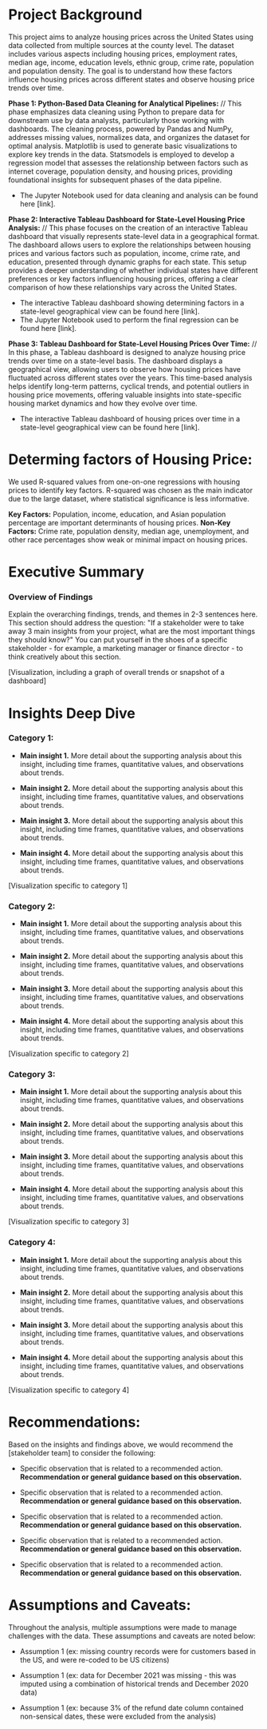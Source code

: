 # Project Background
This project aims to analyze housing prices across the United States using data collected from multiple sources at the county level. The dataset includes various aspects including housing prices, employment rates, median age, income, education levels, ethnic group, crime rate, population and population density. The goal is to understand how these factors influence housing prices across different states and observe housing price trends over time.

**Phase 1: Python-Based Data Cleaning for Analytical Pipelines:** //
This phase emphasizes data cleaning using Python to prepare data for downstream use by data analysts, particularly those working with dashboards. The cleaning process, powered by Pandas and NumPy, addresses missing values, normalizes data, and organizes the dataset for optimal analysis. Matplotlib is used to generate basic visualizations to explore key trends in the data. Statsmodels is employed to develop a regression model that assesses the relationship between factors such as internet coverage, population density, and housing prices, providing foundational insights for subsequent phases of the data pipeline.

- The Jupyter Notebook used for data cleaning and analysis can be found here [link].

**Phase 2: Interactive Tableau Dashboard for State-Level Housing Price Analysis:** //
This phase focuses on the creation of an interactive Tableau dashboard that visually represents state-level data in a geographical format. The dashboard allows users to explore the relationships between housing prices and various factors such as population, income, crime rate, and education, presented through dynamic graphs for each state. This setup provides a deeper understanding of whether individual states have different preferences or key factors influencing housing prices, offering a clear comparison of how these relationships vary across the United States.

- The interactive Tableau dashboard showing determining factors in a state-level geographical view can be found here [link].
- The Jupyter Notebook used to perform the final regression can be found here [link].

**Phase 3: Tableau Dashboard for State-Level Housing Prices Over Time:** //
In this phase, a Tableau dashboard is designed to analyze housing price trends over time on a state-level basis. The dashboard displays a geographical view, allowing users to observe how housing prices have fluctuated across different states over the years. This time-based analysis helps identify long-term patterns, cyclical trends, and potential outliers in housing price movements, offering valuable insights into state-specific housing market dynamics and how they evolve over time.

- The interactive Tableau dashboard of housing prices over time in a state-level geographical view can be found here [link].

# Determing factors of Housing Price:
We used R-squared values from one-on-one regressions with housing prices to identify key factors. R-squared was chosen as the main indicator due to the large dataset, where statistical significance is less informative.

**Key Factors:** Population, income, education, and Asian population percentage are important determinants of housing prices.
**Non-Key Factors:** Crime rate, population density, median age, unemployment, and other race percentages show weak or minimal impact on housing prices.


# Executive Summary

### Overview of Findings

Explain the overarching findings, trends, and themes in 2-3 sentences here. This section should address the question: "If a stakeholder were to take away 3 main insights from your project, what are the most important things they should know?" You can put yourself in the shoes of a specific stakeholder - for example, a marketing manager or finance director - to think creatively about this section.

[Visualization, including a graph of overall trends or snapshot of a dashboard]



# Insights Deep Dive
### Category 1:

* **Main insight 1.** More detail about the supporting analysis about this insight, including time frames, quantitative values, and observations about trends.
  
* **Main insight 2.** More detail about the supporting analysis about this insight, including time frames, quantitative values, and observations about trends.
  
* **Main insight 3.** More detail about the supporting analysis about this insight, including time frames, quantitative values, and observations about trends.
  
* **Main insight 4.** More detail about the supporting analysis about this insight, including time frames, quantitative values, and observations about trends.

[Visualization specific to category 1]


### Category 2:

* **Main insight 1.** More detail about the supporting analysis about this insight, including time frames, quantitative values, and observations about trends.
  
* **Main insight 2.** More detail about the supporting analysis about this insight, including time frames, quantitative values, and observations about trends.
  
* **Main insight 3.** More detail about the supporting analysis about this insight, including time frames, quantitative values, and observations about trends.
  
* **Main insight 4.** More detail about the supporting analysis about this insight, including time frames, quantitative values, and observations about trends.

[Visualization specific to category 2]


### Category 3:

* **Main insight 1.** More detail about the supporting analysis about this insight, including time frames, quantitative values, and observations about trends.
  
* **Main insight 2.** More detail about the supporting analysis about this insight, including time frames, quantitative values, and observations about trends.
  
* **Main insight 3.** More detail about the supporting analysis about this insight, including time frames, quantitative values, and observations about trends.
  
* **Main insight 4.** More detail about the supporting analysis about this insight, including time frames, quantitative values, and observations about trends.

[Visualization specific to category 3]


### Category 4:

* **Main insight 1.** More detail about the supporting analysis about this insight, including time frames, quantitative values, and observations about trends.
  
* **Main insight 2.** More detail about the supporting analysis about this insight, including time frames, quantitative values, and observations about trends.
  
* **Main insight 3.** More detail about the supporting analysis about this insight, including time frames, quantitative values, and observations about trends.
  
* **Main insight 4.** More detail about the supporting analysis about this insight, including time frames, quantitative values, and observations about trends.

[Visualization specific to category 4]



# Recommendations:

Based on the insights and findings above, we would recommend the [stakeholder team] to consider the following: 

* Specific observation that is related to a recommended action. **Recommendation or general guidance based on this observation.**
  
* Specific observation that is related to a recommended action. **Recommendation or general guidance based on this observation.**
  
* Specific observation that is related to a recommended action. **Recommendation or general guidance based on this observation.**
  
* Specific observation that is related to a recommended action. **Recommendation or general guidance based on this observation.**
  
* Specific observation that is related to a recommended action. **Recommendation or general guidance based on this observation.**
  


# Assumptions and Caveats:

Throughout the analysis, multiple assumptions were made to manage challenges with the data. These assumptions and caveats are noted below:

* Assumption 1 (ex: missing country records were for customers based in the US, and were re-coded to be US citizens)
  
* Assumption 1 (ex: data for December 2021 was missing - this was imputed using a combination of historical trends and December 2020 data)
  
* Assumption 1 (ex: because 3% of the refund date column contained non-sensical dates, these were excluded from the analysis)
